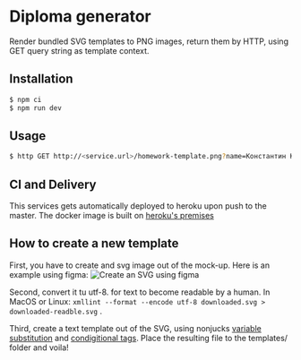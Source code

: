# Diploma generator

Render bundled SVG templates to PNG images, return them by HTTP, using
GET query string as template context.

## Installation

```sh
$ npm ci
$ npm run dev
```

## Usage

```sh
$ http GET http://<service.url>/homework-template.png?name=Константин Константинопольской&sex=m Authorzation:"Bearer: <YOUR-SECRET-TOKEN>
```

## CI and Delivery

This services gets automatically deployed to heroku upon push to the master. The docker image is built on [heroku's premises](https://devcenter.heroku.com/articles/build-docker-images-heroku-yml)

## How to create a new template

First, you have to create and svg image out of the mock-up. Here is an example using figma:
![Create an SVG using figma](https://user-images.githubusercontent.com/1592663/133264066-411ad45a-d4f4-4c18-a353-377a9c57a386.png)

Second, convert it tu utf-8. for text to become readable by a human. In MacOS or Linux: `xmllint --format --encode utf-8 downloaded.svg > downloaded-readble.svg`
.

Third, create a text template out of the SVG, using nonjucks [variable substitution](https://mozilla.github.io/nunjucks/templating.html#variables) and [condigitional tags](https://mozilla.github.io/nunjucks/templating.html#if). Place the resulting file to the templates/ folder and voila!

